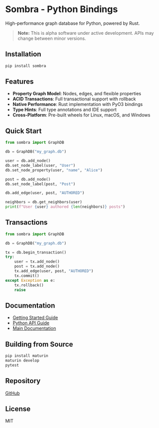 # Sombra - Python Bindings

High-performance graph database for Python, powered by Rust.

> **Note:** This is alpha software under active development. APIs may change between minor versions.

## Installation

```bash
pip install sombra
```

## Features

- **Property Graph Model**: Nodes, edges, and flexible properties
- **ACID Transactions**: Full transactional support with rollback
- **Native Performance**: Rust implementation with PyO3 bindings
- **Type Hints**: Full type annotations and IDE support
- **Cross-Platform**: Pre-built wheels for Linux, macOS, and Windows

## Quick Start

```python
from sombra import GraphDB

db = GraphDB("my_graph.db")

user = db.add_node()
db.set_node_label(user, "User")
db.set_node_property(user, "name", "Alice")

post = db.add_node()
db.set_node_label(post, "Post")

db.add_edge(user, post, "AUTHORED")

neighbors = db.get_neighbors(user)
print(f"User {user} authored {len(neighbors)} posts")
```

## Transactions

```python
from sombra import GraphDB

db = GraphDB("my_graph.db")

tx = db.begin_transaction()
try:
    user = tx.add_node()
    post = tx.add_node()
    tx.add_edge(user, post, "AUTHORED")
    tx.commit()
except Exception as e:
    tx.rollback()
    raise
```

## Documentation

- [Getting Started Guide](https://github.com/maskdotdev/sombra/blob/main/docs/getting-started.md)
- [Python API Guide](https://github.com/maskdotdev/sombra/blob/main/docs/python-guide.md)
- [Main Documentation](https://github.com/maskdotdev/sombra)

## Building from Source

```bash
pip install maturin
maturin develop
pytest
```

## Repository

[GitHub](https://github.com/maskdotdev/sombra)

## License

MIT
